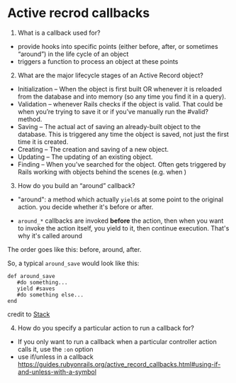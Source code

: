 # Active recrod callbacks

1.  What is a callback used for?

- provide hooks into specific points (either before, after, or sometimes “around”) in the life cycle of an object
- triggers a function to process an object at these points

2.  What are the major lifecycle stages of an Active Record object?

- Initialization – When the object is first built OR whenever it is reloaded from the database and into memory (so any time you find it in a query).
- Validation – whenever Rails checks if the object is valid. That could be when you’re trying to save it or if you’ve manually run the #valid? method.
- Saving – The actual act of saving an already-built object to the database. This is triggered any time the object is saved, not just the first time it is created.
- Creating – The creation and saving of a new object.
- Updating – The updating of an existing object.
- Finding – When you’ve searched for the object. Often gets triggered by Rails working with objects behind the scenes (e.g. when )

3.  How do you build an “around” callback?

- "around": a method which actually `yield`s at some point to the original action. you decide whether it's before or after.

- `around_*` callbacks are invoked **before** the action, then when you want to invoke the action itself, you yield to it, then continue execution. That's why it's called around

The order goes like this: before, around, after.

So, a typical `around_save` would look like this:

```
def around_save
   #do something...
   yield #saves
   #do something else...
end
```

credit to [Stack](https://stackoverflow.com/questions/4998553/rails-around-callbacks)

4.  How do you specify a particular action to run a callback for?

- If you only want to run a callback when a particular controller action calls it, use the `:on` option
- use if/unless in a callback https://guides.rubyonrails.org/active_record_callbacks.html#using-if-and-unless-with-a-symbol
